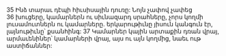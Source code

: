 35 Ինձ տարաւ դէպի հիւսիսային դուռը: Նոյն չափով չափեց 36 խուցերը, կամարներն ու սիւնազարդ սրահները, չորս կողմի լուսամուտներն ու կամարները. երկարութիւնը յիսուն կանգուն էր, լայնութիւնը՝ քսանհինգ: 37 Կամարներ կային արտաքին դռան վրայ, արմաւենիներ՝ կամարների վրայ, այս ու այն կողմից, նաեւ ութ աստիճաններ:
